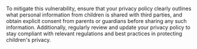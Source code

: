 To mitigate this vulnerability, ensure that your privacy policy clearly outlines what personal information from children is shared with third parties, and obtain explicit consent from parents or guardians before sharing any such information. Additionally, regularly review and update your privacy policy to stay compliant with relevant regulations and best practices in protecting children's privacy.